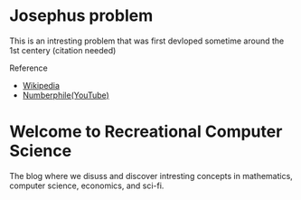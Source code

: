 # Josephus problem
This is an intresting problem that was first devloped sometime around the 1st centery (citation needed)

Reference
* [Wikipedia](https://en.wikipedia.org/wiki/Josephus_problem)
* [Numberphile(YouTube)](https://www.youtube.com/watch?v=uCsD3ZGzMgE)

# Welcome to Recreational Computer Science
The blog where we disuss and discover intresting concepts in mathematics, computer science, economics, and sci-fi.
